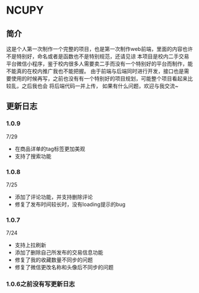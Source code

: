 # NCUPY
## 简介
这是个人第一次制作一个完整的项目，也是第一次制作web前端，里面的内容也许不是特别好，命名或者是函数也不是特别规范，还请见谅
本项目是校内二手交易平台微信小程序，鉴于校内很多人需要卖二手而没有一个特别好的平台而制作，能不能真的在校内推广我也不能把握。
由于前端与后端同时进行开发，接口也是需要使用的时候再写，之前也没有有一个特别好的项目规划，可能整个项目看起来比较乱，之后我也会
将后端代码一并上传，
如果有什么问题，欢迎与我交流~<br>


## 更新日志
### 1.0.9
7/29
* 在商品详单的tag标签更加美观
* 支持了搜索功能
### 1.0.8 
7/25
* 添加了评论功能，并支持删除评论
* 修复了发布时间较长时，没有loading提示的bug

### 1.0.7 
7/24
* 支持上拉刷新
* 添加了删除自己所发布的交易信息功能
* 修复了我的收藏数量不同步的问题
* 修复了微信更改名称和头像后不同步的问题

### 1.0.6之前没有写更新日志
